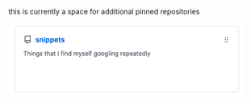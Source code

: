 this is currently a space for additional pinned repositories

<a href="https://github.com/keller-mark/snippets"><img src="./Screen Shot 2021-01-05 at 8.26.34 PM.png"/></a>
